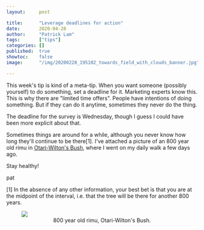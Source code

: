 ```yaml
---
layout:     post

title:      "Leverage deadlines for action"
date:       2020-04-28
author:     "Patrick Lam"
tags:       ["tips"]
categories: []
published:  true
showtoc:    false
image:      "/img/20200228_195102_towards_field_with_clouds_banner.jpg"

---
```


This week's tip is kind of a meta-tip. When you want someone (possibly
yourself) to do something, set a deadline for it. Marketing experts
know this. This is why there are "limited time offers". People have
intentions of doing something. But if they can do it anytime,
sometimes they never do the thing.

The deadline for the survey is Wednesday, though I guess I could have
been more explicit about that.

Sometimes things are around for a while, although you never know how
long they'll continue to be there[1]. I've attached a picture of an
800 year old rimu in <a href="https://wellingtongardens.nz/our-gardens/otari-wiltons-bush/">Otari-Wilton's Bush</a>, where I went on my daily
walk a few days ago.

Stay healthy!

pat

[1] In the absence of any other information, your best bet is that you are
at the midpoint of the interval, i.e. that the tree will be there for another 800
years.

<figure>
<a href="/img/20200426_otari_wilton_800_yo_rimu_orig.avif"><img src="/img/20200426_otari_wilton_800_yo_rimu.avif"></a>
<figcaption style="text-align:center">800 year old rimu, Otari-Wilton's Bush.</figcaption>
</figure>
